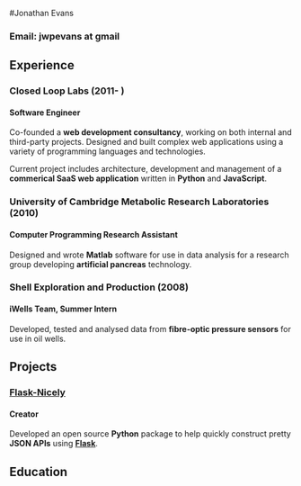 #Jonathan Evans

### Email: jwpevans at gmail

## Experience

### Closed Loop Labs (2011- )
#### Software Engineer

Co-founded a **web development consultancy**, working on both internal and third-party projects. Designed and built complex web applications using a variety of programming languages and technologies. 

Current project includes architecture, development and management of a **commerical SaaS web application** written in **Python** and **JavaScript**.


### University of Cambridge Metabolic Research Laboratories (2010)
#### Computer Programming Research Assistant

Designed and wrote **Matlab** software for use in data analysis for a research group developing **artificial pancreas** technology. 

### Shell Exploration and Production (2008)
#### iWells Team, Summer Intern

Developed, tested and analysed data from **fibre-optic pressure sensors** for use in oil wells. 

## Projects

### [Flask-Nicely](https://www.github.com/Jwpe/Flask-Nicely)
#### Creator

Developed an open source **Python** package to help quickly construct pretty **JSON APIs** using [**Flask**](https://www.flask.pocoo.org).

## Education

